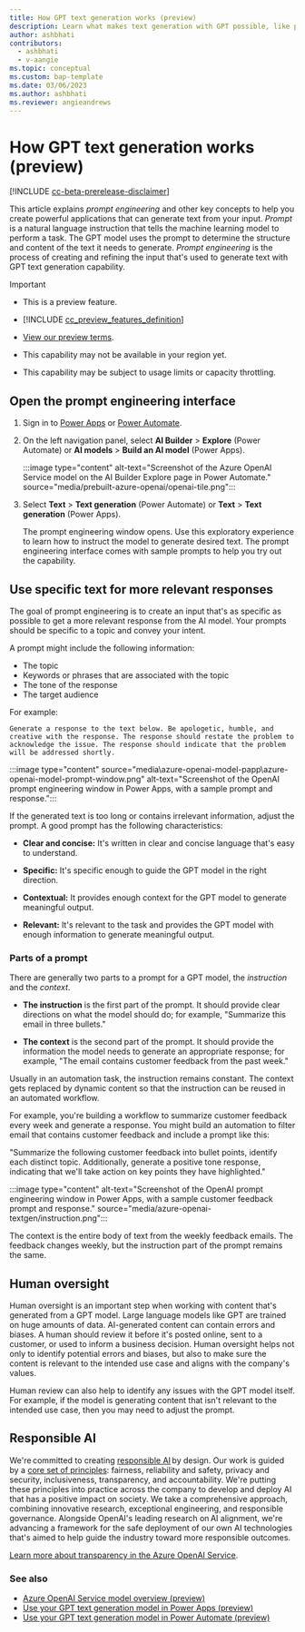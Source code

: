 ```yaml
---
title: How GPT text generation works (preview)
description: Learn what makes text generation with GPT possible, like prompt engineering, human inspection and oversight, and responsible AI in AI Builder.
author: ashbhati
contributors:
  - ashbhati
  - v-aangie
ms.topic: conceptual
ms.custom: bap-template
ms.date: 03/06/2023
ms.author: ashbhati
ms.reviewer: angieandrews
---
```


# How GPT text generation works (preview)

[!INCLUDE [cc-beta-prerelease-disclaimer](./includes/cc-beta-prerelease-disclaimer.md)]

This article explains *prompt engineering* and other key concepts to help you create powerful applications that can generate text from your input. *Prompt* is a natural language instruction that tells the machine learning model to perform a task. The GPT model uses the prompt to determine the structure and content of the text it needs to generate. *Prompt engineering* is the process of creating and refining the input that's used to generate text with GPT text generation capability.

> [!IMPORTANT]
>
> - This is a preview feature.
>
> - [!INCLUDE [cc_preview_features_definition](includes/cc-preview-features-definition.md)]
>
> - [View our preview terms](https://go.microsoft.com/fwlink/?linkid=2189520).
>
> - This capability may not be available in your region yet.
>
> - This capability  may be subject to usage limits or capacity throttling.

## Open the prompt engineering interface

1. Sign in to [Power Apps](https://make.powerapps.com) or [Power Automate](https://make.powerautomate.com).

1. On the left navigation panel, select **AI Builder** > **Explore** (Power Automate) or **AI models** > **Build an AI model** (Power Apps).

    :::image type="content" alt-text="Screenshot of the Azure OpenAI Service model on the AI Builder Explore page in Power Automate." source="media/prebuilt-azure-openai/openai-tile.png":::

1. Select **Text** > **Text generation** (Power Automate) or **Text** > **Text generation** (Power Apps).

    The prompt engineering window opens. Use this exploratory experience to learn how to instruct the model to generate desired text. The prompt engineering interface comes with sample prompts to help you try out the capability.

## Use specific text for more relevant responses

 The goal of prompt engineering is to create an input that's as specific as possible to get a more relevant response from the AI model. Your prompts should be specific to a topic and convey your intent.

A prompt might include the following information:

- The topic
- Keywords or phrases that are associated with the topic
- The tone of the response
- The target audience

For example:

`Generate a response to the text below. Be apologetic, humble, and creative with the response. The response should restate the problem to acknowledge the issue. The response should indicate that the problem will be addressed shortly.`

:::image type="content" source="media\azure-openai-model-papp\azure-openai-model-prompt-window.png" alt-text="Screenshot of the OpenAI prompt engineering window in Power Apps, with a sample prompt and response.":::

If the generated text is too long or contains irrelevant information, adjust the prompt. A good prompt has the following characteristics:

- **Clear and concise:** It's written in clear and concise language that's easy to understand.

- **Specific:** It's specific enough to guide the GPT model in the right direction.

- **Contextual:** It provides enough context for the GPT model to generate meaningful output.

- **Relevant:** It's relevant to the task and provides the GPT model with enough information to generate meaningful output.

### Parts of a prompt

There are generally two parts to a prompt for a GPT model, the *instruction* and the *context*.

- **The instruction** is the first part of the prompt. It should provide clear directions on what the model should do; for example, "Summarize this email in three bullets."

- **The context** is the second part of the prompt. It should provide the information the model needs to generate an appropriate response; for example, "The email contains customer feedback from the past week."

Usually in an automation task, the instruction remains constant. The context gets replaced by dynamic content so that the instruction can be reused in an automated workflow.

For example, you're building a workflow to summarize customer feedback every week and generate a response. You might build an automation to filter email that contains customer feedback and include a prompt like this:

"Summarize the following customer feedback into bullet points, identify each distinct topic. Additionally, generate a positive tone response, indicating that we'll take action on key points they have highlighted."

:::image type="content" alt-text="Screenshot of the OpenAI prompt engineering window in Power Apps, with a sample customer feedback prompt and response." source="media/azure-openai-textgen/instruction.png":::

 The context is the entire body of text from the weekly feedback emails. The feedback changes weekly, but the instruction part of the prompt remains the same.

## Human oversight

Human oversight is an important step when working with content that's generated from a GPT model. Large language models like GPT are trained on huge amounts of data. AI-generated content can contain errors and biases. A human should review it before it's posted online, sent to a customer, or used to inform a business decision. Human oversight helps not only to identify potential errors and biases, but also to make sure the content is relevant to the intended use case and aligns with the company's values.

Human review can also help to identify any issues with the GPT model itself. For example, if the model is generating content that isn't relevant to the intended use case, then you may need to adjust the prompt.

## Responsible AI  

We're committed to creating [responsible AI](https://blogs.microsoft.com/on-the-issues/2023/02/02/responsible-ai-chatgpt-artificial-intelligence/) by design. Our work is guided by a [core set of principles](https://www.microsoft.com/ai/responsible-ai): fairness, reliability and safety, privacy and security, inclusiveness, transparency, and accountability. We're putting these principles into practice across the company to develop and deploy AI that has a positive impact on society. We take a comprehensive approach, combining innovative research, exceptional engineering, and responsible governance. Alongside OpenAI's leading research on AI alignment, we're advancing a framework for the safe deployment of our own AI technologies that's aimed to help guide the industry toward more responsible outcomes.

[Learn more about transparency in the Azure OpenAI Service](/legal/cognitive-services/openai/transparency-note?context=%2Fazure%2Fcognitive-services%2Fopenai%2Fcontext%2Fcontext).

### See also

- [Azure OpenAI Service model overview (preview)](prebuilt-azure-openai.md)  
- [Use your GPT text generation model in Power Apps (preview)](azure-openai-model-papp.md)  
- [Use your GPT text generation model in Power Automate (preview)](azure-openai-model-pauto.md)  
